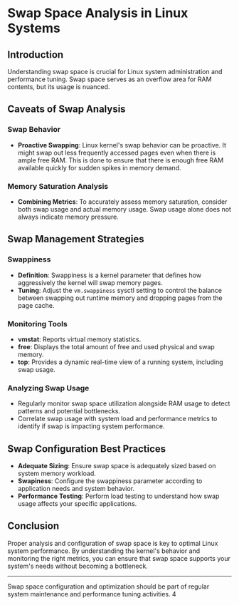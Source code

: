 # Swap Space Analysis in Linux Systems

## Introduction

Understanding swap space is crucial for Linux system administration and performance tuning. Swap space serves as an overflow area for RAM contents, but its usage is nuanced.

## Caveats of Swap Analysis

### Swap Behavior

- **Proactive Swapping**: Linux kernel's swap behavior can be proactive. It might swap out less frequently accessed pages even when there is ample free RAM. This is done to ensure that there is enough free RAM available quickly for sudden spikes in memory demand.

### Memory Saturation Analysis

- **Combining Metrics**: To accurately assess memory saturation, consider both swap usage and actual memory usage. Swap usage alone does not always indicate memory pressure.

## Swap Management Strategies

### Swappiness

- **Definition**: Swappiness is a kernel parameter that defines how aggressively the kernel will swap memory pages.
- **Tuning**: Adjust the `vm.swappiness` sysctl setting to control the balance between swapping out runtime memory and dropping pages from the page cache.

### Monitoring Tools

- **vmstat**: Reports virtual memory statistics.
- **free**: Displays the total amount of free and used physical and swap memory.
- **top**: Provides a dynamic real-time view of a running system, including swap usage.

### Analyzing Swap Usage

- Regularly monitor swap space utilization alongside RAM usage to detect patterns and potential bottlenecks.
- Correlate swap usage with system load and performance metrics to identify if swap is impacting system performance.

## Swap Configuration Best Practices

- **Adequate Sizing**: Ensure swap space is adequately sized based on system memory workload.
- **Swapiness**: Configure the swappiness parameter according to application needs and system behavior.
- **Performance Testing**: Perform load testing to understand how swap usage affects your specific applications.

## Conclusion

Proper analysis and configuration of swap space is key to optimal Linux system performance. By understanding the kernel's behavior and monitoring the right metrics, you can ensure that swap space supports your system's needs without becoming a bottleneck.

---

Swap space configuration and optimization should be part of regular system maintenance and performance tuning activities.
4

